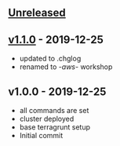 <a name="unreleased"></a>
## [Unreleased]



<a name="v1.1.0"></a>
## [v1.1.0] - 2019-12-25

- updated to .chglog
- renamed to *-aws-* workshop


<a name="v1.0.0"></a>
## v1.0.0 - 2019-12-25

- all commands are set
- cluster deployed
- base terragrunt setup
- Initial commit


[Unreleased]: https://github.com/ik-workshop/workshop-aws-kubernetes.git/compare/v1.1.0...HEAD
[v1.1.0]: https://github.com/ik-workshop/workshop-aws-kubernetes.git/compare/v1.0.0...v1.1.0
